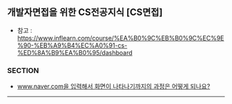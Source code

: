 ## 개발자면접을 위한 CS전공지식 [CS면접]

* 참고 : https://www.inflearn.com/course/%EA%B0%9C%EB%B0%9C%EC%9E%90-%EB%A9%B4%EC%A0%91-cs-%ED%8A%B9%EA%B0%95/dashboard

### SECTION

* [www.naver.com을 입력해서 화면이 나타나기까지의 과정은 어떻게 되나요?](https://github.com/Jang-oi/TIL/blob/main/Inflearn/CS/Section1.md)
---